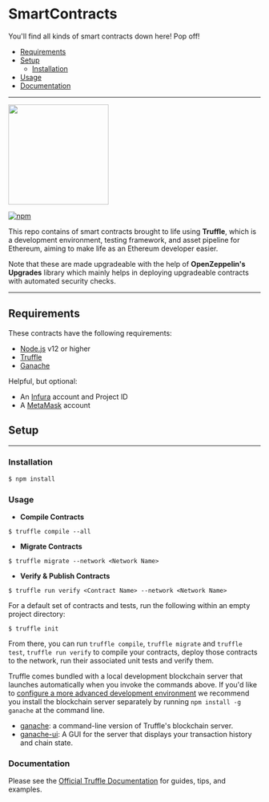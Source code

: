 # **SmartContracts**

You'll find all kinds of smart contracts down here! Pop off!

- [Requirements](#requirements)
- [Setup](#setup)
  - [Installation](#installation)
- [Usage](#usage)
- [Documentation](#documentation)

---

<img src="https://trufflesuite.com/img/truffle-logo-dark.svg" width="200">

[![npm](https://img.shields.io/npm/v/truffle.svg)](https://www.npmjs.com/package/truffle)

This repo contains of smart contracts brought to life using **Truffle**, which is a development environment, testing framework, and asset pipeline for Ethereum, aiming to make life as an Ethereum developer easier.

Note that these are made upgradeable with the help of **OpenZeppelin's Upgrades** library which mainly helps in deploying upgradeable contracts with automated security checks.

---

## **Requirements**

These contracts have the following requirements:

- [Node.js](https://nodejs.org/) v12 or higher
- [Truffle](https://trufflesuite.com/docs/truffle/getting-started/installation)
- [Ganache](https://github.com/trufflesuite/ganache#getting-started)

Helpful, but optional:

- An [Infura](https://infura.io/) account and Project ID
- A [MetaMask](https://metamask.io/) account

## **Setup**

---

### **Installation**

```bash
$ npm install
```

### **Usage**

- **Compile Contracts**

```
$ truffle compile --all
```

- **Migrate Contracts**

```
$ truffle migrate --network <Network Name>
```

- **Verify & Publish Contracts**

```
$ truffle run verify <Contract Name> --network <Network Name>
```

For a default set of contracts and tests, run the following within an empty project directory:

```
$ truffle init
```

From there, you can run `truffle compile`, `truffle migrate` and `truffle test`, `truffle run verify` to compile your contracts, deploy those contracts to the network, run their associated unit tests and verify them.

Truffle comes bundled with a local development blockchain server that launches automatically when you invoke the commands above. If you'd like to [configure a more advanced development environment](https://trufflesuite.com/docs/truffle/reference/configuration) we recommend you install the blockchain server separately by running `npm install -g ganache` at the command line.

- [ganache](https://github.com/trufflesuite/ganache): a command-line version of Truffle's blockchain server.
- [ganache-ui](https://github.com/trufflesuite/ganache-ui): A GUI for the server that displays your transaction history and chain state.

### **Documentation**

Please see the [Official Truffle Documentation](https://trufflesuite.com/docs/) for guides, tips, and examples.
